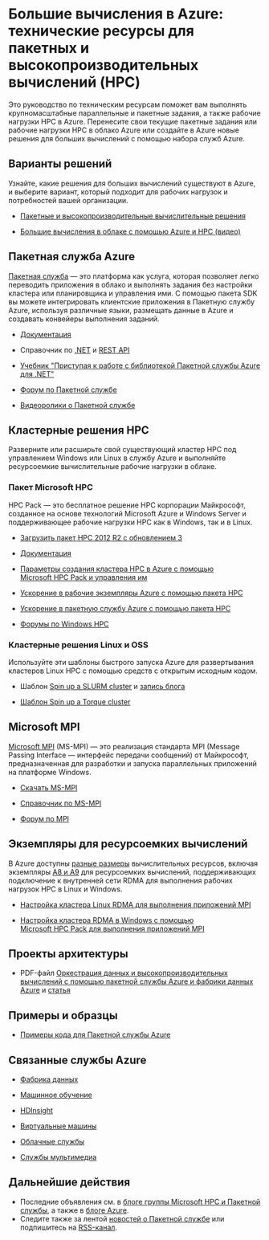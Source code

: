 <properties
   pageTitle="Ресурсы для рабочих нагрузок пакетной службы HPC в облаке | Microsoft Azure"
   description="В этой статье приведены технические ресурсы, которые помогут вам выполнять крупномасштабные параллельные, пакетные и высокопроизводительные вычисления (НРС) в Azure."
   services="batch, cloud-services, virtual-machines"
   documentationCenter=""
   authors="dlepow"
   manager="timlt"
   editor=""/>

<tags
   ms.service="multiple"
   ms.devlang="multiple"
   ms.topic="article"
   ms.tgt_pltfrm="NA"
   ms.workload="big-compute"
   ms.date="01/26/2016"
   ms.author="danlep"/>

# Большие вычисления в Azure: технические ресурсы для пакетных и высокопроизводительных вычислений (HPC)
Это руководство по техническим ресурсам поможет вам выполнять крупномасштабные параллельные и пакетные задания, а также рабочие нагрузки HPC в Azure. Перенесите свои текущие пакетные задания или рабочие нагрузки HPC в облако Azure или создайте в Azure новые решения для больших вычислений с помощью набора служб Azure.

## Варианты решений

Узнайте, какие решения для больших вычислений существуют в Azure, и выберите вариант, который подходит для рабочих нагрузок и потребностей вашей организации.

* [Пакетные и высокопроизводительные вычислительные решения](batch-hpc-solutions.md)

* [Большие вычисления в облаке с помощью Azure и HPC (видео)](https://azure.microsoft.com/documentation/videos/teched-europe-2014-big-compute-in-the-cloud-with-high-performance-computing-on-azure/)


## Пакетная служба Azure

[Пакетная служба](https://azure.microsoft.com/services/batch/) — это платформа как услуга, которая позволяет легко переводить приложения в облако и выполнять задания без настройки кластера или планировщика и управления ими. С помощью пакета SDK вы можете интегрировать клиентские приложения в Пакетную службу Azure, используя различные языки, размещать данные в Azure и создавать конвейеры выполнения заданий.

* [Документация](https://azure.microsoft.com/documentation/services/batch/)

* Справочник по [.NET](https://msdn.microsoft.com/library/azure/mt348682.aspx) и [REST API](https://msdn.microsoft.com/library/azure/dn820158.aspx)

* [Учебник "Приступая к работе с библиотекой Пакетной службы Azure для .NET"](batch-dotnet-get-started.md)

* [Форум по Пакетной службе](https://social.msdn.microsoft.com/Forums/ru-RU/home?forum=azurebatch)

* [Видеоролики о Пакетной службе](https://azure.microsoft.com/documentation/videos/index/?services=batch)

## Кластерные решения HPC

Разверните или расширьте свой существующий кластер HPC под управлением Windows или Linux в службу Azure и выполняйте ресурсоемкие вычислительные рабочие нагрузки в облаке.

### Пакет Microsoft HPC

HPC Pack — это бесплатное решение HPC корпорации Майкрософт, созданное на основе технологий Microsoft Azure и Windows Server и поддерживающее рабочие нагрузки HPC как в Windows, так и в Linux.

* [Загрузить пакет HPC 2012 R2 с обновлением 3](https://www.microsoft.com/download/details.aspx?id=49922)

* [Документация](https://technet.microsoft.com/library/jj899572.aspx)


* [Параметры создания кластера HPC в Azure с помощью Microsoft HPC Pack и управления им](../virtual-machines/virtual-machines-hpcpack-cluster-options.md)

* [Ускорение в рабочие экземпляры Azure с помощью пакета HPC](https://technet.microsoft.com/library/gg481749.aspx)

* [Ускорение в пакетную службу Azure с помощью пакета HPC](https://technet.microsoft.com/library/mt612877.aspx)


* [Форумы по Windows HPC](https://social.microsoft.com/Forums/ru-RU/home?category=windowshpc)

### Кластерные решения Linux и OSS

Используйте эти шаблоны быстрого запуска Azure для развертывания кластеров Linux HPC с помощью средств с открытым исходным кодом.

* Шаблон [Spin up a SLURM cluster](https://azure.microsoft.com/documentation/templates/slurm/) и [запись блога](http://blogs.technet.com/b/windowshpc/archive/2015/06/06/deploy-a-slurm-cluster-on-azure.aspx)

* [Шаблон Spin up a Torque cluster](https://azure.microsoft.com/documentation/templates/torque-cluster/)

## Microsoft MPI

[Microsoft MPI](https://msdn.microsoft.com/library/bb524831.aspx) (MS-MPI) — это реализация стандарта MPI (Message Passing Interface — интерфейс передачи сообщений) от Майкрософт, предназначенная для разработки и запуска параллельных приложений на платформе Windows.


* [Скачать MS-MPI](http://go.microsoft.com/FWLink/p/?LinkID=389556)

* [Справочник по MS-MPI](https://msdn.microsoft.com/library/dn473458.aspx)

* [Форум по MPI](https://social.microsoft.com/Forums/ru-RU/home?forum=windowshpcmpi)


## Экземпляры для ресурсоемких вычислений

В Azure доступны [разные размеры](../virtual-machines/virtual-machines-size-specs.md) вычислительных ресурсов, включая экземпляры [A8 и A9](../virtual-machines/virtual-machines-a8-a9-a10-a11-specs.md) для ресурсоемких вычислений, поддерживающих подключение к внутренней сети RDMA для выполнения рабочих нагрузок HPC в Linux и Windows.

* [Настройка кластера Linux RDMA для выполнения приложений MPI](../virtual-machines/virtual-machines-linux-cluster-rdma.md)

* [Настройка кластера RDMA в Windows с помощью Microsoft HPC Pack для выполнения приложений MPI](../virtual-machines/virtual-machines-windows-hpcpack-cluster-rdma.md)

## Проекты архитектуры

* PDF-файл [Оркестрация данных и высокопроизводительных вычислений с помощью пакетной службы Azure и фабрики данных Azure](http://go.microsoft.com/fwlink/?linkid=717686) и [статья](../data-factory/data-factory-data-processing-using-batch.md)

## Примеры и образцы

* [Примеры кода для Пакетной службы Azure](https://github.com/Azure/azure-batch-samples)

## Связанные службы Azure

* [Фабрика данных](https://azure.microsoft.com/documentation/services/data-factory/)

* [Машинное обучение](https://azure.microsoft.com/documentation/services/machine-learning/)

* [HDInsight](https://azure.microsoft.com/documentation/services/hdinsight/)

* [Виртуальные машины](https://azure.microsoft.com/documentation/services/virtual-machines/)

* [Облачные службы](https://azure.microsoft.com/documentation/services/cloud-services/)

* [Службы мультимедиа](https://azure.microsoft.com/documentation/services/media-services/)



## Дальнейшие действия

* Последние объявления см. в [блоге группы Microsoft HPC и Пакетной службы](http://blogs.technet.com/b/windowshpc/), а также в [блоге Azure](https://azure.microsoft.com/blog/tag/hpc/).
* Следите также за лентой [новостей о Пакетной службе](https://azure.microsoft.com/updates/?service=batch) или подпишитесь на [RSS-канал](https://azure.microsoft.com/updates/feed/?service=batch).

<!---HONumber=AcomDC_0204_2016-->